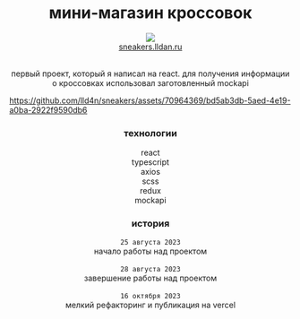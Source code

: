 <h1 align="center">мини-магазин кроссовок</h1>

<div align="center">
<img src="https://i.ibb.co/FX8ZkCm/sneakers.png"/><br>
<a href="http://sneakers.lldan.ru/">sneakers.lldan.ru</a>
</div>
<br>
<p align="center">первый проект, который я написал на react. для получения информации о кроссовках использовал заготовленный mockapi</p>

https://github.com/lld4n/sneakers/assets/70964369/bd5ab3db-5aed-4e19-a0ba-2922f9590db6

<h3 align="center">технологии</h3>

<div align="center">
react<br>
typescript<br>
axios<br>
scss<br>
redux<br>
mockapi
</div>

<h3 align="center">история</h3>

<div align="center">
<code>25 августа 2023</code><br>
начало работы над проектом<br><br>
<code>28 августа 2023</code><br>
завершение работы над проектом<br><br>
<code>16 октября 2023</code><br>
мелкий рефакторинг и публикация на vercel
</div>

